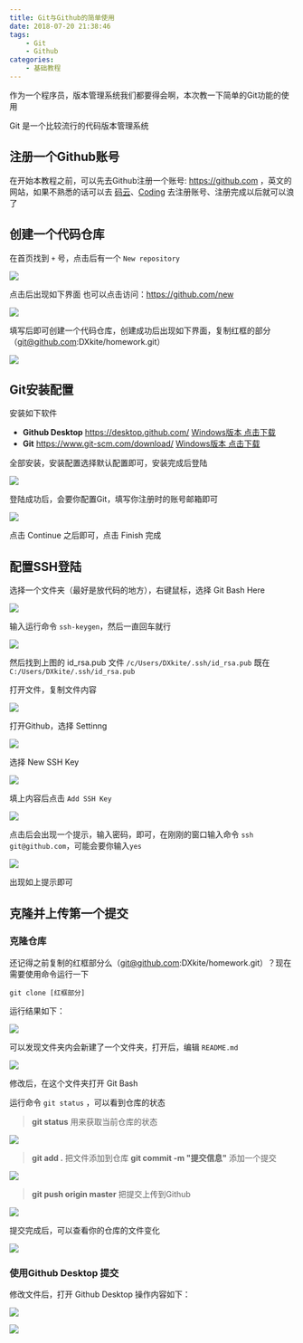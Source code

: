 ```yaml
---
title: Git与Github的简单使用
date: 2018-07-20 21:38:46
tags:
    - Git
    - Github
categories:
    - 基础教程
---
```


作为一个程序员，版本管理系统我们都要得会啊，本次教一下简单的Git功能的使用

Git 是一个比较流行的代码版本管理系统

<!-- more -->

## 注册一个Github账号

在开始本教程之前，可以先去Github注册一个账号: https://github.com ，英文的网站，如果不熟悉的话可以去 [码云](https://gitee.com)、[Coding](http://coding.net) 去注册账号、注册完成以后就可以浪了

## 创建一个代码仓库

在首页找到 `+` 号，点击后有一个 `New repository` 

![](basic-use-of-git/0.png)

点击后出现如下界面 也可以点击访问：https://github.com/new 

![](basic-use-of-git/1.png)

填写后即可创建一个代码仓库，创建成功后出现如下界面，复制红框的部分 （git@github.com:DXkite/homework.git）

![](basic-use-of-git/2.png)

## Git安装配置

安装如下软件

- **Github Desktop** https://desktop.github.com/ [Windows版本 点击下载](https://central.github.com/deployments/desktop/desktop/latest/win32)
- **Git** https://www.git-scm.com/download/ [Windows版本 点击下载](https://github.com/git-for-windows/git/releases/download/v2.18.0.windows.1/Git-2.18.0-64-bit.exe)

全部安装，安装配置选择默认配置即可，安装完成后登陆 

![](basic-use-of-git/3.png)

登陆成功后，会要你配置Git，填写你注册时的账号邮箱即可

![](basic-use-of-git/4.png)

点击 Continue 之后即可，点击 Finish 完成

## 配置SSH登陆

选择一个文件夹（最好是放代码的地方），右键鼠标，选择 Git Bash Here

![](basic-use-of-git/5.png)

输入运行命令 `ssh-keygen`，然后一直回车就行 

![](basic-use-of-git/6.png)

然后找到上图的 id_rsa.pub 文件 `/c/Users/DXkite/.ssh/id_rsa.pub` 既在 ` C:/Users/DXkite/.ssh/id_rsa.pub`

打开文件，复制文件内容

![](basic-use-of-git/7.png)

打开Github，选择 Settinng

![](basic-use-of-git/8.png)

选择 New SSH Key

![](basic-use-of-git/9.png)

填上内容后点击  `Add SSH Key`

![](basic-use-of-git/10.png)

点击后会出现一个提示，输入密码，即可，在刚刚的窗口输入命令 `ssh git@github.com`，可能会要你输入`yes`

![](basic-use-of-git/11.png)

出现如上提示即可

## 克隆并上传第一个提交

### 克隆仓库

还记得之前复制的红框部分么（git@github.com:DXkite/homework.git）？现在需要使用命令运行一下

```
git clone [红框部分]
```

运行结果如下：

![](basic-use-of-git/12.png)

可以发现文件夹内会新建了一个文件夹，打开后，编辑 `README.md`

![](basic-use-of-git/13.png)

修改后，在这个文件夹打开 Git Bash 

运行命令 `git status` ，可以看到仓库的状态

> **git status** 用来获取当前仓库的状态

![](basic-use-of-git/14.png)

> **git add .** 把文件添加到仓库
> **git commit -m "提交信息"** 添加一个提交

![](basic-use-of-git/15.png)

> **git push origin master** 把提交上传到Github

![](basic-use-of-git/16.png)

提交完成后，可以查看你的仓库的文件变化 

![](basic-use-of-git/17.png)

### 使用Github Desktop 提交

修改文件后，打开 Github Desktop 操作内容如下：

![](basic-use-of-git/18.png)

![](basic-use-of-git/19.png)